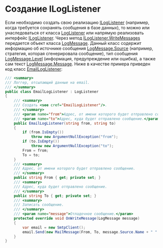 # Создание ILogListener

Если необходимо создать свою реализацию [ILogListener](xref:StockSharp.Logging.ILogListener) (например, когда требуется сохранять сообщения в базе данных), то можно или унаследоваться от класса [LogListener](xref:StockSharp.Logging.LogListener) или напрямую реализовать интерфейс [ILogListener](xref:StockSharp.Logging.ILogListener). Через метод [ILogListener.WriteMessages](xref:StockSharp.Logging.ILogListener.WriteMessages(System.Collections.Generic.IEnumerable{StockSharp.Logging.LogMessage})) передается объект класса [LogMessage](xref:StockSharp.Logging.LogMessage). Данный класс содержит информацию об источнике сообщения [LogMessage.Source](xref:StockSharp.Logging.LogMessage.Source) (например, стратегия, которая сгенерировала сообщение), тип сообщения [LogMessage.Level](xref:StockSharp.Logging.LogMessage.Level) (информация, предупреждение или ошибка), а также сам текст [LogMessage.Message](xref:StockSharp.Logging.LogMessage.Message). Ниже в качестве примера приведен код класс [EmailLogListener](xref:StockSharp.Logging.EmailLogListener): 

```cs
/// <summary>
/// Логгер, отсылающий данные на email. 
/// </summary>
public class EmailLogListener : LogListener
{
	/// <summary>
	/// Создать <see cref="EmailLogListener"/>.
	/// </summary>
	/// <param name="from">Адрес, от имени которого будет отправлено сообщение.</param>
	/// <param name="to">Адрес, куда будет отправлено сообщение.</param>
	public EmailLogListener(string from, string to)
	{
		if (from.IsEmpty())
			throw new ArgumentNullException("from");
		if (to.IsEmpty())
			throw new ArgumentNullException("to");
		From = from;
		To = to;
	}
	/// <summary>
	/// Адрес, от имени которого будет отправлено сообщение.
	/// </summary>
	public string From { get; private set; }
	/// <summary>
	/// Адрес, куда будет отправлено сообщение.
	/// </summary>
	public string To { get; private set; }
	/// <summary>
	/// Записать сообщение.
	/// </summary>
	/// <param name="message">Отладочное сообщение.</param>
	protected override void OnWriteMessage(LogMessage message)
	{
		var email = new SmtpClient();
		email.Send(new MailMessage(From, To, message.Source.Name + " " + message.Level, message.Message));
	}
}
```
